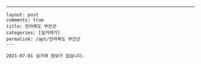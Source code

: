 ---
    layout: post
    comments: true
    title: 전라북도 부안군
    categories: [실거래가]
    permalink: /apt/전라북도 부안군
    ---

    2021-07-01 실거래 정보가 없습니다.

    